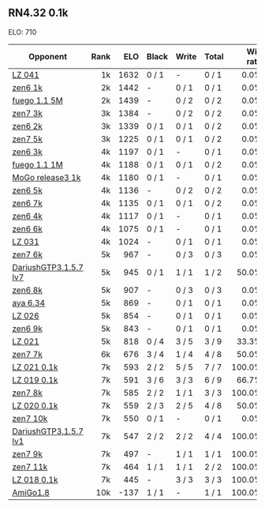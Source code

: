 ## RN4.32 0.1k ##

ELO: 710

Opponent | Rank | ELO | Black | Write | Total | Win rate
---------|-----:|----:|-------|-------|-------|-------:
[LZ 041](LZ%20041.md) | 1k | 1632 | 0 / 1 | - | 0 / 1 | 0.0%
[zen6 1k](zen6%201k.md) | 2k | 1442 | - | 0 / 1 | 0 / 1 | 0.0%
[fuego 1.1 5M](fuego%201.1%205M.md) | 2k | 1439 | - | 0 / 2 | 0 / 2 | 0.0%
[zen7 3k](zen7%203k.md) | 3k | 1384 | - | 0 / 2 | 0 / 2 | 0.0%
[zen6 2k](zen6%202k.md) | 3k | 1339 | 0 / 1 | 0 / 1 | 0 / 2 | 0.0%
[zen7 5k](zen7%205k.md) | 3k | 1225 | 0 / 1 | 0 / 1 | 0 / 2 | 0.0%
[zen6 3k](zen6%203k.md) | 4k | 1197 | 0 / 1 | - | 0 / 1 | 0.0%
[fuego 1.1 1M](fuego%201.1%201M.md) | 4k | 1188 | 0 / 1 | 0 / 1 | 0 / 2 | 0.0%
[MoGo release3 1k](MoGo%20release3%201k.md) | 4k | 1180 | 0 / 1 | - | 0 / 1 | 0.0%
[zen6 5k](zen6%205k.md) | 4k | 1136 | - | 0 / 2 | 0 / 2 | 0.0%
[zen6 7k](zen6%207k.md) | 4k | 1135 | 0 / 1 | 0 / 1 | 0 / 2 | 0.0%
[zen6 4k](zen6%204k.md) | 4k | 1117 | 0 / 1 | - | 0 / 1 | 0.0%
[zen6 6k](zen6%206k.md) | 4k | 1075 | 0 / 1 | - | 0 / 1 | 0.0%
[LZ 031](LZ%20031.md) | 4k | 1024 | - | 0 / 1 | 0 / 1 | 0.0%
[zen7 6k](zen7%206k.md) | 5k | 967 | - | 0 / 3 | 0 / 3 | 0.0%
[DariushGTP3.1.5.7 lv7](DariushGTP3.1.5.7%20lv7.md) | 5k | 945 | 0 / 1 | 1 / 1 | 1 / 2 | 50.0%
[zen6 8k](zen6%208k.md) | 5k | 907 | - | 0 / 3 | 0 / 3 | 0.0%
[aya 6.34](aya%206.34.md) | 5k | 869 | - | 0 / 1 | 0 / 1 | 0.0%
[LZ 026](LZ%20026.md) | 5k | 854 | - | 0 / 1 | 0 / 1 | 0.0%
[zen6 9k](zen6%209k.md) | 5k | 843 | - | 0 / 1 | 0 / 1 | 0.0%
[LZ 021](LZ%20021.md) | 5k | 818 | 0 / 4 | 3 / 5 | 3 / 9 | 33.3%
[zen7 7k](zen7%207k.md) | 6k | 676 | 3 / 4 | 1 / 4 | 4 / 8 | 50.0%
[LZ 021 0.1k](LZ%20021%200.1k.md) | 7k | 593 | 2 / 2 | 5 / 5 | 7 / 7 | 100.0%
[LZ 019 0.1k](LZ%20019%200.1k.md) | 7k | 591 | 3 / 6 | 3 / 3 | 6 / 9 | 66.7%
[zen7 8k](zen7%208k.md) | 7k | 585 | 2 / 2 | 1 / 1 | 3 / 3 | 100.0%
[LZ 020 0.1k](LZ%20020%200.1k.md) | 7k | 559 | 2 / 3 | 2 / 5 | 4 / 8 | 50.0%
[zen7 10k](zen7%2010k.md) | 7k | 550 | 0 / 1 | - | 0 / 1 | 0.0%
[DariushGTP3.1.5.7 lv1](DariushGTP3.1.5.7%20lv1.md) | 7k | 547 | 2 / 2 | 2 / 2 | 4 / 4 | 100.0%
[zen7 9k](zen7%209k.md) | 7k | 497 | - | 1 / 1 | 1 / 1 | 100.0%
[zen7 11k](zen7%2011k.md) | 7k | 464 | 1 / 1 | 1 / 1 | 2 / 2 | 100.0%
[LZ 018 0.1k](LZ%20018%200.1k.md) | 7k | 445 | - | 3 / 3 | 3 / 3 | 100.0%
[AmiGo1.8](AmiGo1.8.md) | 10k | -137 | 1 / 1 | - | 1 / 1 | 100.0%
